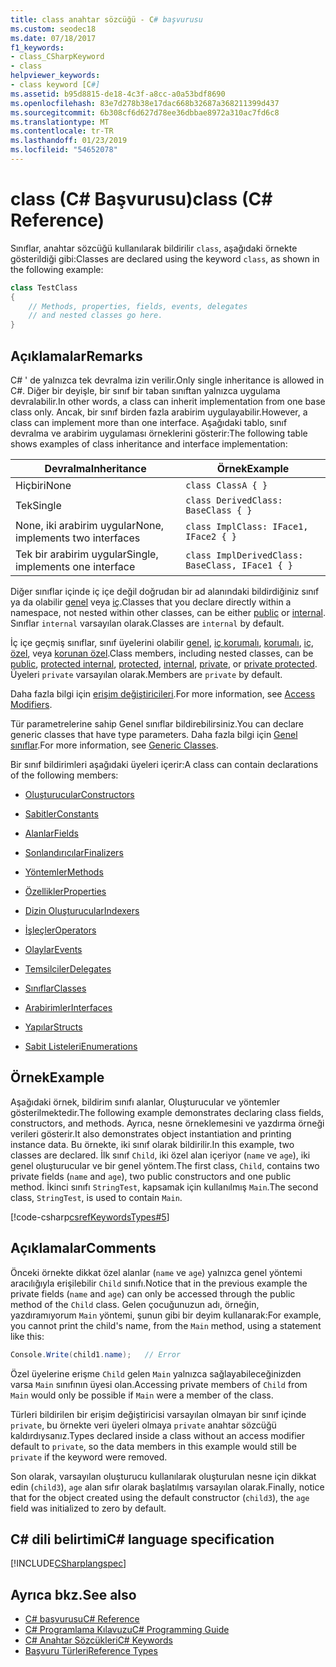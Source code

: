 ```yaml
---
title: class anahtar sözcüğü - C# başvurusu
ms.custom: seodec18
ms.date: 07/18/2017
f1_keywords:
- class_CSharpKeyword
- class
helpviewer_keywords:
- class keyword [C#]
ms.assetid: b95d8815-de18-4c3f-a8cc-a0a53bdf8690
ms.openlocfilehash: 83e7d278b38e17dac668b32687a368211399d437
ms.sourcegitcommit: 6b308cf6d627d78ee36dbbae8972a310ac7fd6c8
ms.translationtype: MT
ms.contentlocale: tr-TR
ms.lasthandoff: 01/23/2019
ms.locfileid: "54652078"
---
```

# <a name="class-c-reference"></a><span data-ttu-id="5e9e9-102">class (C# Başvurusu)</span><span class="sxs-lookup"><span data-stu-id="5e9e9-102">class (C# Reference)</span></span>

<span data-ttu-id="5e9e9-103">Sınıflar, anahtar sözcüğü kullanılarak bildirilir `class`, aşağıdaki örnekte gösterildiği gibi:</span><span class="sxs-lookup"><span data-stu-id="5e9e9-103">Classes are declared using the keyword `class`, as shown in the following example:</span></span>

```csharp
class TestClass
{
    // Methods, properties, fields, events, delegates
    // and nested classes go here.
}
```

## <a name="remarks"></a><span data-ttu-id="5e9e9-104">Açıklamalar</span><span class="sxs-lookup"><span data-stu-id="5e9e9-104">Remarks</span></span>

<span data-ttu-id="5e9e9-105">C# ' de yalnızca tek devralma izin verilir.</span><span class="sxs-lookup"><span data-stu-id="5e9e9-105">Only single inheritance is allowed in C#.</span></span> <span data-ttu-id="5e9e9-106">Diğer bir deyişle, bir sınıf bir taban sınıftan yalnızca uygulama devralabilir.</span><span class="sxs-lookup"><span data-stu-id="5e9e9-106">In other words, a class can inherit implementation from one base class only.</span></span> <span data-ttu-id="5e9e9-107">Ancak, bir sınıf birden fazla arabirim uygulayabilir.</span><span class="sxs-lookup"><span data-stu-id="5e9e9-107">However, a class can implement more than one interface.</span></span> <span data-ttu-id="5e9e9-108">Aşağıdaki tablo, sınıf devralma ve arabirim uygulaması örneklerini gösterir:</span><span class="sxs-lookup"><span data-stu-id="5e9e9-108">The following table shows examples of class inheritance and interface implementation:</span></span>

|<span data-ttu-id="5e9e9-109">Devralma</span><span class="sxs-lookup"><span data-stu-id="5e9e9-109">Inheritance</span></span>|<span data-ttu-id="5e9e9-110">Örnek</span><span class="sxs-lookup"><span data-stu-id="5e9e9-110">Example</span></span>|
|-----------------|-------------|
|<span data-ttu-id="5e9e9-111">Hiçbiri</span><span class="sxs-lookup"><span data-stu-id="5e9e9-111">None</span></span>|`class ClassA { }`|
|<span data-ttu-id="5e9e9-112">Tek</span><span class="sxs-lookup"><span data-stu-id="5e9e9-112">Single</span></span>|`class DerivedClass: BaseClass { }`|
|<span data-ttu-id="5e9e9-113">None, iki arabirim uygular</span><span class="sxs-lookup"><span data-stu-id="5e9e9-113">None, implements two interfaces</span></span>|`class ImplClass: IFace1, IFace2 { }`|
|<span data-ttu-id="5e9e9-114">Tek bir arabirim uygular</span><span class="sxs-lookup"><span data-stu-id="5e9e9-114">Single, implements one interface</span></span>|`class ImplDerivedClass: BaseClass, IFace1 { }`|

<span data-ttu-id="5e9e9-115">Diğer sınıflar içinde iç içe değil doğrudan bir ad alanındaki bildirdiğiniz sınıf ya da olabilir [genel](../../../csharp/language-reference/keywords/public.md) veya [iç](../../../csharp/language-reference/keywords/internal.md).</span><span class="sxs-lookup"><span data-stu-id="5e9e9-115">Classes that you declare directly within a namespace, not nested within other classes, can be either [public](../../../csharp/language-reference/keywords/public.md) or [internal](../../../csharp/language-reference/keywords/internal.md).</span></span> <span data-ttu-id="5e9e9-116">Sınıflar `internal` varsayılan olarak.</span><span class="sxs-lookup"><span data-stu-id="5e9e9-116">Classes are `internal` by default.</span></span>

<span data-ttu-id="5e9e9-117">İç içe geçmiş sınıflar, sınıf üyelerini olabilir [genel](public.md), [iç korumalı](protected-internal.md), [korumalı](protected.md), [iç](internal.md), [ özel](private.md), veya [korunan özel](private-protected.md).</span><span class="sxs-lookup"><span data-stu-id="5e9e9-117">Class members, including nested classes, can be [public](public.md), [protected internal](protected-internal.md), [protected](protected.md), [internal](internal.md), [private](private.md), or [private protected](private-protected.md).</span></span> <span data-ttu-id="5e9e9-118">Üyeleri `private` varsayılan olarak.</span><span class="sxs-lookup"><span data-stu-id="5e9e9-118">Members are `private` by default.</span></span>

<span data-ttu-id="5e9e9-119">Daha fazla bilgi için [erişim değiştiricileri](../../../csharp/programming-guide/classes-and-structs/access-modifiers.md).</span><span class="sxs-lookup"><span data-stu-id="5e9e9-119">For more information, see [Access Modifiers](../../../csharp/programming-guide/classes-and-structs/access-modifiers.md).</span></span>

<span data-ttu-id="5e9e9-120">Tür parametrelerine sahip Genel sınıflar bildirebilirsiniz.</span><span class="sxs-lookup"><span data-stu-id="5e9e9-120">You can declare generic classes that have type parameters.</span></span> <span data-ttu-id="5e9e9-121">Daha fazla bilgi için [Genel sınıflar](../../../csharp/programming-guide/generics/generic-classes.md).</span><span class="sxs-lookup"><span data-stu-id="5e9e9-121">For more information, see [Generic Classes](../../../csharp/programming-guide/generics/generic-classes.md).</span></span>

<span data-ttu-id="5e9e9-122">Bir sınıf bildirimleri aşağıdaki üyeleri içerir:</span><span class="sxs-lookup"><span data-stu-id="5e9e9-122">A class can contain declarations of the following members:</span></span>

- [<span data-ttu-id="5e9e9-123">Oluşturucular</span><span class="sxs-lookup"><span data-stu-id="5e9e9-123">Constructors</span></span>](../../../csharp/programming-guide/classes-and-structs/constructors.md)

- [<span data-ttu-id="5e9e9-124">Sabitler</span><span class="sxs-lookup"><span data-stu-id="5e9e9-124">Constants</span></span>](../../../csharp/programming-guide/classes-and-structs/constants.md)

- [<span data-ttu-id="5e9e9-125">Alanlar</span><span class="sxs-lookup"><span data-stu-id="5e9e9-125">Fields</span></span>](../../../csharp/programming-guide/classes-and-structs/fields.md)

- [<span data-ttu-id="5e9e9-126">Sonlandırıcılar</span><span class="sxs-lookup"><span data-stu-id="5e9e9-126">Finalizers</span></span>](../../../csharp/programming-guide/classes-and-structs/destructors.md)

- [<span data-ttu-id="5e9e9-127">Yöntemler</span><span class="sxs-lookup"><span data-stu-id="5e9e9-127">Methods</span></span>](../../../csharp/programming-guide/classes-and-structs/methods.md)

- [<span data-ttu-id="5e9e9-128">Özellikler</span><span class="sxs-lookup"><span data-stu-id="5e9e9-128">Properties</span></span>](../../../csharp/programming-guide/classes-and-structs/properties.md)

- [<span data-ttu-id="5e9e9-129">Dizin Oluşturucular</span><span class="sxs-lookup"><span data-stu-id="5e9e9-129">Indexers</span></span>](../../../csharp/programming-guide/indexers/index.md)

- [<span data-ttu-id="5e9e9-130">İşleçler</span><span class="sxs-lookup"><span data-stu-id="5e9e9-130">Operators</span></span>](../../../csharp/programming-guide/statements-expressions-operators/operators.md)

- [<span data-ttu-id="5e9e9-131">Olaylar</span><span class="sxs-lookup"><span data-stu-id="5e9e9-131">Events</span></span>](../../../csharp/programming-guide/events/index.md)

- [<span data-ttu-id="5e9e9-132">Temsilciler</span><span class="sxs-lookup"><span data-stu-id="5e9e9-132">Delegates</span></span>](../../../csharp/programming-guide/delegates/index.md)

- [<span data-ttu-id="5e9e9-133">Sınıflar</span><span class="sxs-lookup"><span data-stu-id="5e9e9-133">Classes</span></span>](../../../csharp/programming-guide/classes-and-structs/classes.md)

- [<span data-ttu-id="5e9e9-134">Arabirimler</span><span class="sxs-lookup"><span data-stu-id="5e9e9-134">Interfaces</span></span>](../../../csharp/programming-guide/interfaces/index.md)

- [<span data-ttu-id="5e9e9-135">Yapılar</span><span class="sxs-lookup"><span data-stu-id="5e9e9-135">Structs</span></span>](../../../csharp/programming-guide/classes-and-structs/structs.md)

- [<span data-ttu-id="5e9e9-136">Sabit Listeleri</span><span class="sxs-lookup"><span data-stu-id="5e9e9-136">Enumerations</span></span>](../../../csharp/programming-guide/enumeration-types.md)

## <a name="example"></a><span data-ttu-id="5e9e9-137">Örnek</span><span class="sxs-lookup"><span data-stu-id="5e9e9-137">Example</span></span>

<span data-ttu-id="5e9e9-138">Aşağıdaki örnek, bildirim sınıfı alanlar, Oluşturucular ve yöntemler gösterilmektedir.</span><span class="sxs-lookup"><span data-stu-id="5e9e9-138">The following example demonstrates declaring class fields, constructors, and methods.</span></span> <span data-ttu-id="5e9e9-139">Ayrıca, nesne örneklemesini ve yazdırma örneği verileri gösterir.</span><span class="sxs-lookup"><span data-stu-id="5e9e9-139">It also demonstrates object instantiation and printing instance data.</span></span> <span data-ttu-id="5e9e9-140">Bu örnekte, iki sınıf olarak bildirilir.</span><span class="sxs-lookup"><span data-stu-id="5e9e9-140">In this example, two classes are declared.</span></span> <span data-ttu-id="5e9e9-141">İlk sınıf `Child`, iki özel alan içeriyor (`name` ve `age`), iki genel oluşturucular ve bir genel yöntem.</span><span class="sxs-lookup"><span data-stu-id="5e9e9-141">The first class, `Child`, contains two private fields (`name` and `age`), two public constructors and one public method.</span></span> <span data-ttu-id="5e9e9-142">İkinci sınıfı `StringTest`, kapsamak için kullanılmış `Main`.</span><span class="sxs-lookup"><span data-stu-id="5e9e9-142">The second class, `StringTest`, is used to contain `Main`.</span></span>

[!code-csharp[csrefKeywordsTypes#5](~/samples/snippets/csharp/VS_Snippets_VBCSharp/csrefKeywordsTypes/CS/keywordsTypes.cs#5)]

## <a name="comments"></a><span data-ttu-id="5e9e9-143">Açıklamalar</span><span class="sxs-lookup"><span data-stu-id="5e9e9-143">Comments</span></span>

<span data-ttu-id="5e9e9-144">Önceki örnekte dikkat özel alanlar (`name` ve `age`) yalnızca genel yöntemi aracılığıyla erişilebilir `Child` sınıfı.</span><span class="sxs-lookup"><span data-stu-id="5e9e9-144">Notice that in the previous example the private fields (`name` and `age`) can only be accessed through the public method of the `Child` class.</span></span> <span data-ttu-id="5e9e9-145">Gelen çocuğunuzun adı, örneğin, yazdıramıyorum `Main` yöntemi, şunun gibi bir deyim kullanarak:</span><span class="sxs-lookup"><span data-stu-id="5e9e9-145">For example, you cannot print the child's name, from the `Main` method, using a statement like this:</span></span>

```csharp
Console.Write(child1.name);   // Error
```

<span data-ttu-id="5e9e9-146">Özel üyelerine erişme `Child` gelen `Main` yalnızca sağlayabileceğinizden varsa `Main` sınıfının üyesi olan.</span><span class="sxs-lookup"><span data-stu-id="5e9e9-146">Accessing private members of `Child` from `Main` would only be possible if `Main` were a member of the class.</span></span>

<span data-ttu-id="5e9e9-147">Türleri bildirilen bir erişim değiştiricisi varsayılan olmayan bir sınıf içinde `private`, bu örnekte veri üyeleri olmaya `private` anahtar sözcüğü kaldırdıysanız.</span><span class="sxs-lookup"><span data-stu-id="5e9e9-147">Types declared inside a class without an access modifier default to `private`, so the data members in this example would still be `private` if the keyword were removed.</span></span>

<span data-ttu-id="5e9e9-148">Son olarak, varsayılan oluşturucu kullanılarak oluşturulan nesne için dikkat edin (`child3`), `age` alan sıfır olarak başlatılmış varsayılan olarak.</span><span class="sxs-lookup"><span data-stu-id="5e9e9-148">Finally, notice that for the object created using the default constructor (`child3`), the `age` field was initialized to zero by default.</span></span>

## <a name="c-language-specification"></a><span data-ttu-id="5e9e9-149">C# dili belirtimi</span><span class="sxs-lookup"><span data-stu-id="5e9e9-149">C# language specification</span></span>

[!INCLUDE[CSharplangspec](~/includes/csharplangspec-md.md)]

## <a name="see-also"></a><span data-ttu-id="5e9e9-150">Ayrıca bkz.</span><span class="sxs-lookup"><span data-stu-id="5e9e9-150">See also</span></span>

- [<span data-ttu-id="5e9e9-151">C# başvurusu</span><span class="sxs-lookup"><span data-stu-id="5e9e9-151">C# Reference</span></span>](../../../csharp/language-reference/index.md)
- [<span data-ttu-id="5e9e9-152">C# Programlama Kılavuzu</span><span class="sxs-lookup"><span data-stu-id="5e9e9-152">C# Programming Guide</span></span>](../../../csharp/programming-guide/index.md)
- [<span data-ttu-id="5e9e9-153">C# Anahtar Sözcükleri</span><span class="sxs-lookup"><span data-stu-id="5e9e9-153">C# Keywords</span></span>](../../../csharp/language-reference/keywords/index.md)
- [<span data-ttu-id="5e9e9-154">Başvuru Türleri</span><span class="sxs-lookup"><span data-stu-id="5e9e9-154">Reference Types</span></span>](../../../csharp/language-reference/keywords/reference-types.md)
